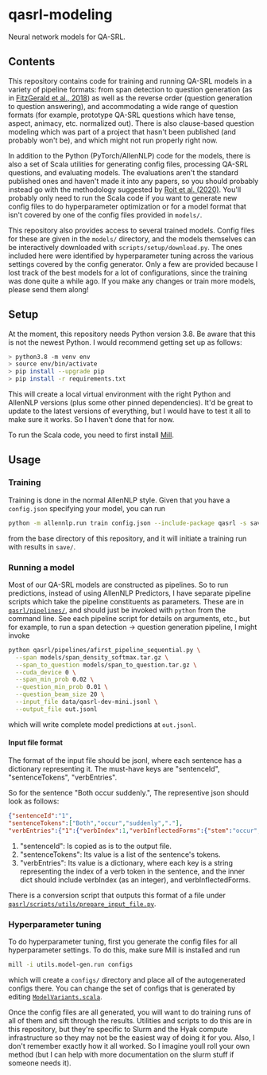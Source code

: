 # qasrl-modeling
Neural network models for QA-SRL.

## Contents

This repository contains code for training and running QA-SRL models in a variety of pipeline
formats: from span detection to question generation
(as in [FitzGerald et al., 2018](https://aclanthology.org/P18-1191.pdf))
as well as the reverse order (question generation to question answering),
and accommodating a wide range of question formats (for example, prototype QA-SRL questions which
have tense, aspect, animacy, etc. normalized out).
There is also clause-based question modeling which was part of a project that hasn't been published
(and probably won't be), and which might not run properly right now.

In addition to the Python (PyTorch/AllenNLP) code for the models, there is also a set of Scala
utilities for generating config files, processing QA-SRL questions, and evaluating models. The
evaluations aren't the standard published ones and haven't made it into any papers, so you should
probably instead go with the methodology suggested by
[Roit et al. (2020)](https://www.aclweb.org/anthology/2020.acl-main.626/).
You'll probably only need to run the Scala code if you want to generate new config files to do
hyperparameter optimization or for a model format that isn't covered by one of the config files
provided in `models/`.

This repository also provides access to several trained models. Config files for these are given in
the `models/` directory, and the models themselves can be interactively downloaded with
`scripts/setup/download.py`. The ones included here were identified by hyperparameter tuning across
the various settings covered by the config generator. Only a few are provided because I lost track
of the best models for a lot of configurations, since the training was done quite a while ago. If
you make any changes or train more models, please send them along!

## Setup

At the moment, this repository needs Python version 3.8. Be aware that this is not the newest
Python. I would recommend getting set up as follows:
```bash
> python3.8 -m venv env
> source env/bin/activate
> pip install --upgrade pip
> pip install -r requirements.txt
```
This will create a local virtual environment with the right Python and AllenNLP versions (plus some
other pinned dependencies). It'd be great to update to the latest versions of everything,
but I would have to test it all to make sure it works. So I haven't done that for now.

To run the Scala code, you need to first install
[Mill](https://com-lihaoyi.github.io/mill/mill/Intro_to_Mill.html).

## Usage

### Training

Training is done in the normal AllenNLP style. Given that you have a `config.json` specifying your
model, you can run
```bash
python -m allennlp.run train config.json --include-package qasrl -s save
```
from the base directory of this repository, and it will initiate a training run with results in
`save/`.

### Running a model

Most of our QA-SRL models are constructed as pipelines. So to run predictions, instead of using
AllenNLP Predictors, I have separate pipeline scripts which take the pipeline constituents as
parameters. These are in [`qasrl/pipelines/`](qasrl/pipelines), and should just be invoked with
`python` from the command line. See each pipeline script for details on arguments, etc., but for
example, to run a span detection -> question generation pipeline, I might invoke
```bash
python qasrl/pipelines/afirst_pipeline_sequential.py \
  --span models/span_density_softmax.tar.gz \
  --span_to_question models/span_to_question.tar.gz \
  --cuda_device 0 \
  --span_min_prob 0.02 \
  --question_min_prob 0.01 \
  --question_beam_size 20 \
  --input_file data/qasrl-dev-mini.jsonl \
  --output_file out.jsonl
```
which will write complete model predictions at `out.jsonl`.

#### Input file format

The format of the input file should be jsonl, where each sentence has a dictionary
 representing it. The must-have keys are "sentenceId", "sentenceTokens", "verbEntries".

So for the sentence "Both occur suddenly.", The representive json should look as
  follows:

```json
{"sentenceId":"1",
"sentenceTokens":["Both","occur","suddenly","."],
"verbEntries":{"1":{"verbIndex":1,"verbInflectedForms":{"stem":"occur","presentSingular3rd":"occurs","presentParticiple":"occurring","past":"occurred","pastParticiple":"occurred"}}}}
```

1. "sentenceId": Is copied as is to the output file.
2. "sentenceTokens": Its value is a list of the sentence's tokens.
3. "verbEntries": Its value is a dictionary, where each key is a string representing
 the index of a verb token in the sentence, and the inner dict should include verbIndex
  (as an integer), and verbInflectedForms.

There is a conversion script that outputs this format of a file under 
[`qasrl/scripts/utils/prepare_input_file.py`](qasrl/scripts/utils/prepare_input_file.py). 

### Hyperparameter tuning

To do hyperparameter tuning, first you generate the config files for all hyperparameter settings.
To do this, make sure Mill is installed and run
```bash
mill -i utils.model-gen.run configs
```
which will create a `configs/` directory and place all of the autogenerated configs there. You can
change the set of configs that is generated by editing
[`ModelVariants.scala`](utils/model-gen/src-jvm/ModelVariants.scala).

Once the config files are all generated, you will want to do training runs of all of them and sift
through the results. Utilities and scripts to do this are in this repository, but they're specific
to Slurm and the Hyak compute infrastructure so they may not be the easiest way of doing it for you.
Also, I don't remember exactly how it all worked. So I imagine youll roll your own method (but I can
help with more documentation on the slurm stuff if someone needs it).


